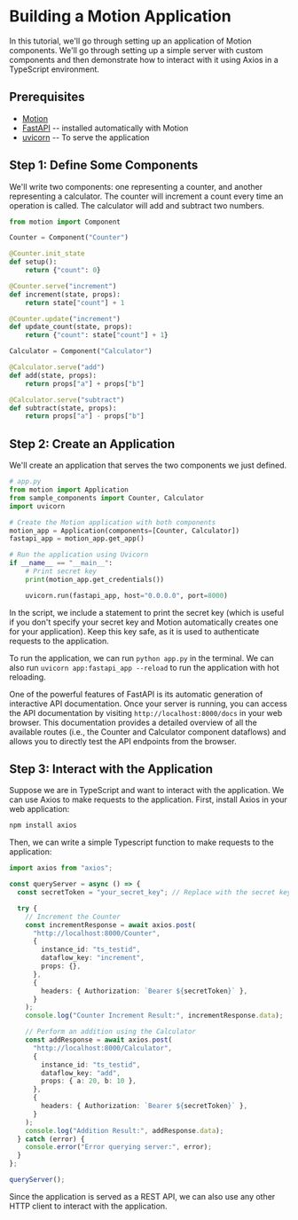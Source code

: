 # Building a Motion Application

In this tutorial, we'll go through setting up an application of Motion components. We'll go through setting up a simple server with custom components and then demonstrate how to interact with it using Axios in a TypeScript environment.

## Prerequisites

- [Motion](/motion/getting-started/installation/)
- [FastAPI](https://fastapi.tiangolo.com/) -- installed automatically with Motion
- [uvicorn](https://www.uvicorn.org/) -- To serve the application

## Step 1: Define Some Components

We'll write two components: one representing a counter, and another representing a calculator. The counter will increment a count every time an operation is called. The calculator will add and subtract two numbers.

```python title="sample_components.py" linenums="1"
from motion import Component

Counter = Component("Counter")

@Counter.init_state
def setup():
    return {"count": 0}

@Counter.serve("increment")
def increment(state, props):
    return state["count"] + 1

@Counter.update("increment")
def update_count(state, props):
    return {"count": state["count"] + 1}

Calculator = Component("Calculator")

@Calculator.serve("add")
def add(state, props):
    return props["a"] + props["b"]

@Calculator.serve("subtract")
def subtract(state, props):
    return props["a"] - props["b"]
```

## Step 2: Create an Application

We'll create an application that serves the two components we just defined.

```python title="app.py" linenums="1"
# app.py
from motion import Application
from sample_components import Counter, Calculator
import uvicorn

# Create the Motion application with both components
motion_app = Application(components=[Counter, Calculator])
fastapi_app = motion_app.get_app()

# Run the application using Uvicorn
if __name__ == "__main__":
    # Print secret key
    print(motion_app.get_credentials())

    uvicorn.run(fastapi_app, host="0.0.0.0", port=8000)
```

In the script, we include a statement to print the secret key (which is useful if you don't specify your secret key and Motion automatically creates one for your application). Keep this key safe, as it is used to authenticate requests to the application.

To run the application, we can run `python app.py` in the terminal. We can also run `uvicorn app:fastapi_app --reload` to run the application with hot reloading.

One of the powerful features of FastAPI is its automatic generation of interactive API documentation. Once your server is running, you can access the API documentation by visiting `http://localhost:8000/docs` in your web browser. This documentation provides a detailed overview of all the available routes (i.e., the Counter and Calculator component dataflows) and allows you to directly test the API endpoints from the browser.

## Step 3: Interact with the Application

Suppose we are in TypeScript and want to interact with the application. We can use Axios to make requests to the application. First, install Axios in your web application:

```bash
npm install axios
```

Then, we can write a simple Typescript function to make requests to the application:

```typescript title="queryMotionApp.ts" linenums="1"
import axios from "axios";

const queryServer = async () => {
  const secretToken = "your_secret_key"; // Replace with the secret key from your Motion application

  try {
    // Increment the Counter
    const incrementResponse = await axios.post(
      "http://localhost:8000/Counter",
      {
        instance_id: "ts_testid",
        dataflow_key: "increment",
        props: {},
      },
      {
        headers: { Authorization: `Bearer ${secretToken}` },
      }
    );
    console.log("Counter Increment Result:", incrementResponse.data);

    // Perform an addition using the Calculator
    const addResponse = await axios.post(
      "http://localhost:8000/Calculator",
      {
        instance_id: "ts_testid",
        dataflow_key: "add",
        props: { a: 20, b: 10 },
      },
      {
        headers: { Authorization: `Bearer ${secretToken}` },
      }
    );
    console.log("Addition Result:", addResponse.data);
  } catch (error) {
    console.error("Error querying server:", error);
  }
};

queryServer();
```

Since the application is served as a REST API, we can also use any other HTTP client to interact with the application.
